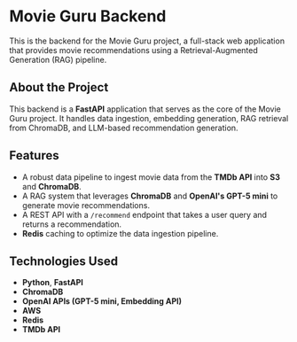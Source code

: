 # Movie Guru Backend

This is the backend for the Movie Guru project, a full-stack web application that provides movie recommendations using a Retrieval-Augmented Generation (RAG) pipeline.

## About the Project
This backend is a **FastAPI** application that serves as the core of the Movie Guru project. It handles data ingestion, embedding generation, RAG retrieval from ChromaDB, and LLM-based recommendation generation.

## Features
- A robust data pipeline to ingest movie data from the **TMDb API** into **S3** and **ChromaDB**.
- A RAG system that leverages **ChromaDB** and **OpenAI's GPT-5 mini** to generate movie recommendations.
- A REST API with a `/recommend` endpoint that takes a user query and returns a recommendation.
- **Redis** caching to optimize the data ingestion pipeline.

## Technologies Used
- **Python**, **FastAPI**
- **ChromaDB**
- **OpenAI APIs (GPT-5 mini, Embedding API)**
- **AWS**
- **Redis**
- **TMDb API**
